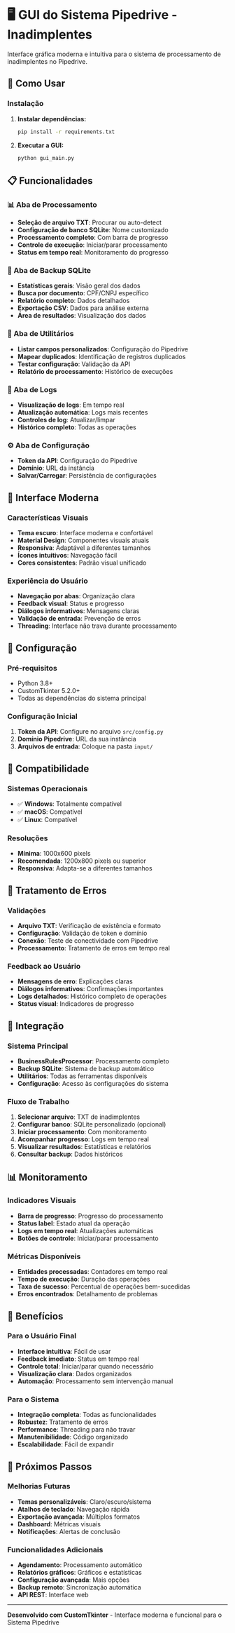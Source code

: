 # 🖥️ GUI do Sistema Pipedrive - Inadimplentes

Interface gráfica moderna e intuitiva para o sistema de processamento de inadimplentes no Pipedrive.

## 🚀 Como Usar

### Instalação

1. **Instalar dependências:**
   ```bash
   pip install -r requirements.txt
   ```

2. **Executar a GUI:**
   ```bash
   python gui_main.py
   ```

## 📋 Funcionalidades

### 📊 Aba de Processamento
- **Seleção de arquivo TXT**: Procurar ou auto-detect
- **Configuração de banco SQLite**: Nome customizado
- **Processamento completo**: Com barra de progresso
- **Controle de execução**: Iniciar/parar processamento
- **Status em tempo real**: Monitoramento do progresso

### 💾 Aba de Backup SQLite
- **Estatísticas gerais**: Visão geral dos dados
- **Busca por documento**: CPF/CNPJ específico
- **Relatório completo**: Dados detalhados
- **Exportação CSV**: Dados para análise externa
- **Área de resultados**: Visualização dos dados

### 🔧 Aba de Utilitários
- **Listar campos personalizados**: Configuração do Pipedrive
- **Mapear duplicados**: Identificação de registros duplicados
- **Testar configuração**: Validação da API
- **Relatório de processamento**: Histórico de execuções

### 📝 Aba de Logs
- **Visualização de logs**: Em tempo real
- **Atualização automática**: Logs mais recentes
- **Controles de log**: Atualizar/limpar
- **Histórico completo**: Todas as operações

### ⚙️ Aba de Configuração
- **Token da API**: Configuração do Pipedrive
- **Domínio**: URL da instância
- **Salvar/Carregar**: Persistência de configurações

## 🎨 Interface Moderna

### Características Visuais
- **Tema escuro**: Interface moderna e confortável
- **Material Design**: Componentes visuais atuais
- **Responsiva**: Adaptável a diferentes tamanhos
- **Ícones intuitivos**: Navegação fácil
- **Cores consistentes**: Padrão visual unificado

### Experiência do Usuário
- **Navegação por abas**: Organização clara
- **Feedback visual**: Status e progresso
- **Diálogos informativos**: Mensagens claras
- **Validação de entrada**: Prevenção de erros
- **Threading**: Interface não trava durante processamento

## 🔧 Configuração

### Pré-requisitos
- Python 3.8+
- CustomTkinter 5.2.0+
- Todas as dependências do sistema principal

### Configuração Inicial
1. **Token da API**: Configure no arquivo `src/config.py`
2. **Domínio Pipedrive**: URL da sua instância
3. **Arquivos de entrada**: Coloque na pasta `input/`

## 📱 Compatibilidade

### Sistemas Operacionais
- ✅ **Windows**: Totalmente compatível
- ✅ **macOS**: Compatível
- ✅ **Linux**: Compatível

### Resoluções
- **Mínima**: 1000x600 pixels
- **Recomendada**: 1200x800 pixels ou superior
- **Responsiva**: Adapta-se a diferentes tamanhos

## 🚨 Tratamento de Erros

### Validações
- **Arquivo TXT**: Verificação de existência e formato
- **Configuração**: Validação de token e domínio
- **Conexão**: Teste de conectividade com Pipedrive
- **Processamento**: Tratamento de erros em tempo real

### Feedback ao Usuário
- **Mensagens de erro**: Explicações claras
- **Diálogos informativos**: Confirmações importantes
- **Logs detalhados**: Histórico completo de operações
- **Status visual**: Indicadores de progresso

## 🔄 Integração

### Sistema Principal
- **BusinessRulesProcessor**: Processamento completo
- **Backup SQLite**: Sistema de backup automático
- **Utilitários**: Todas as ferramentas disponíveis
- **Configuração**: Acesso às configurações do sistema

### Fluxo de Trabalho
1. **Selecionar arquivo**: TXT de inadimplentes
2. **Configurar banco**: SQLite personalizado (opcional)
3. **Iniciar processamento**: Com monitoramento
4. **Acompanhar progresso**: Logs em tempo real
5. **Visualizar resultados**: Estatísticas e relatórios
6. **Consultar backup**: Dados históricos

## 📊 Monitoramento

### Indicadores Visuais
- **Barra de progresso**: Progresso do processamento
- **Status label**: Estado atual da operação
- **Logs em tempo real**: Atualizações automáticas
- **Botões de controle**: Iniciar/parar processamento

### Métricas Disponíveis
- **Entidades processadas**: Contadores em tempo real
- **Tempo de execução**: Duração das operações
- **Taxa de sucesso**: Percentual de operações bem-sucedidas
- **Erros encontrados**: Detalhamento de problemas

## 🎯 Benefícios

### Para o Usuário Final
- **Interface intuitiva**: Fácil de usar
- **Feedback imediato**: Status em tempo real
- **Controle total**: Iniciar/parar quando necessário
- **Visualização clara**: Dados organizados
- **Automação**: Processamento sem intervenção manual

### Para o Sistema
- **Integração completa**: Todas as funcionalidades
- **Robustez**: Tratamento de erros
- **Performance**: Threading para não travar
- **Manutenibilidade**: Código organizado
- **Escalabilidade**: Fácil de expandir

## 🚀 Próximos Passos

### Melhorias Futuras
- **Temas personalizáveis**: Claro/escuro/sistema
- **Atalhos de teclado**: Navegação rápida
- **Exportação avançada**: Múltiplos formatos
- **Dashboard**: Métricas visuais
- **Notificações**: Alertas de conclusão

### Funcionalidades Adicionais
- **Agendamento**: Processamento automático
- **Relatórios gráficos**: Gráficos e estatísticas
- **Configuração avançada**: Mais opções
- **Backup remoto**: Sincronização automática
- **API REST**: Interface web

---

**Desenvolvido com CustomTkinter** - Interface moderna e funcional para o Sistema Pipedrive
